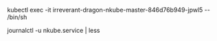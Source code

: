 kubectl exec -it irreverant-dragon-nkube-master-846d76b949-jpwl5 -- /bin/sh

journalctl -u nkube.service | less
